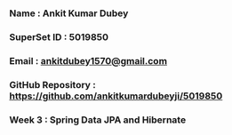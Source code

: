### Name : Ankit Kumar Dubey
### SuperSet ID : 5019850
### Email : ankitdubey1570@gmail.com
### GitHub Repository : https://github.com/ankitkumardubeyji/5019850

### Week 3 : Spring Data JPA and Hibernate

